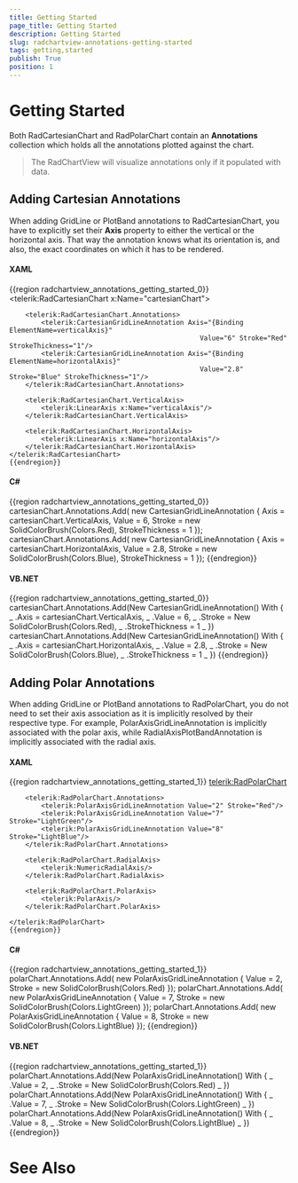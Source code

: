 ```yaml
---
title: Getting Started
page_title: Getting Started
description: Getting Started
slug: radchartview-annotations-getting-started
tags: getting,started
publish: True
position: 1
---
```


# Getting Started



Both RadCartesianChart and RadPolarChart contain an __Annotations__ collection 
        which holds all the annotations plotted against the chart.
      

>The RadChartView will visualize annotations only if it populated with data.
        

## Adding Cartesian Annotations

When adding GridLine or PlotBand annotations to RadCartesianChart, you have to explicitly set 
          their __Axis__ property to either the vertical or the horizontal axis. That way the annotation
          knows what its orientation is, and also, the exact coordinates on which it has to be rendered.
        

#### __XAML__

{{region radchartview_annotations_getting_started_0}}
	<telerik:RadCartesianChart x:Name="cartesianChart">
	            
	    <telerik:RadCartesianChart.Annotations>
	        <telerik:CartesianGridLineAnnotation Axis="{Binding ElementName=verticalAxis}" 
	                                                Value="6" Stroke="Red" StrokeThickness="1"/>
	        <telerik:CartesianGridLineAnnotation Axis="{Binding ElementName=horizontalAxis}" 
	                                                Value="2.8" Stroke="Blue" StrokeThickness="1"/>
	    </telerik:RadCartesianChart.Annotations>
	            
	    <telerik:RadCartesianChart.VerticalAxis>
	        <telerik:LinearAxis x:Name="verticalAxis"/>
	    </telerik:RadCartesianChart.VerticalAxis>
	            
	    <telerik:RadCartesianChart.HorizontalAxis>
	        <telerik:LinearAxis x:Name="horizontalAxis"/>
	    </telerik:RadCartesianChart.HorizontalAxis>
	</telerik:RadCartesianChart>	
	{{endregion}}



#### __C#__

{{region radchartview_annotations_getting_started_0}}
	cartesianChart.Annotations.Add(
	    new CartesianGridLineAnnotation 
	    { 
	        Axis = cartesianChart.VerticalAxis, 
	        Value = 6, Stroke = new SolidColorBrush(Colors.Red), 
	        StrokeThickness = 1
	    });
	cartesianChart.Annotations.Add(
	    new CartesianGridLineAnnotation 
	    { 
	        Axis = cartesianChart.HorizontalAxis, 
	        Value = 2.8, Stroke = new SolidColorBrush(Colors.Blue), 
	        StrokeThickness = 1
	    });
	{{endregion}}



#### __VB.NET__

{{region radchartview_annotations_getting_started_0}}
	cartesianChart.Annotations.Add(New CartesianGridLineAnnotation() With { _
		.Axis = cartesianChart.VerticalAxis, _
		.Value = 6, _
		.Stroke = New SolidColorBrush(Colors.Red), _
		.StrokeThickness = 1 _
	})
	cartesianChart.Annotations.Add(New CartesianGridLineAnnotation() With { _
		.Axis = cartesianChart.HorizontalAxis, _
		.Value = 2.8, _
		.Stroke = New SolidColorBrush(Colors.Blue), _
		.StrokeThickness = 1 _
	})
	{{endregion}}



## Adding Polar Annotations

When adding GridLine or PlotBand annotations to RadPolarChart, you do not need to set their 
          axis association as it is implicitly resolved by their respective type. For example, 
          PolarAxisGridLineAnnotation is implicitly associated with the polar axis, while 
          RadialAxisPlotBandAnnotation is implicitly associated with the radial axis.
        

#### __XAML__

{{region radchartview_annotations_getting_started_1}}
	<telerik:RadPolarChart>
	            
	    <telerik:RadPolarChart.Annotations>
	        <telerik:PolarAxisGridLineAnnotation Value="2" Stroke="Red"/>
	        <telerik:PolarAxisGridLineAnnotation Value="7" Stroke="LightGreen"/>
	        <telerik:PolarAxisGridLineAnnotation Value="8" Stroke="LightBlue"/>
	    </telerik:RadPolarChart.Annotations>
	            
	    <telerik:RadPolarChart.RadialAxis>
	        <telerik:NumericRadialAxis/>
	    </telerik:RadPolarChart.RadialAxis>
	            
	    <telerik:RadPolarChart.PolarAxis>
	        <telerik:PolarAxis/>
	    </telerik:RadPolarChart.PolarAxis>
	            
	</telerik:RadPolarChart>
	{{endregion}}



#### __C#__

{{region radchartview_annotations_getting_started_1}}
	polarChart.Annotations.Add(
	    new PolarAxisGridLineAnnotation { Value = 2, Stroke = new SolidColorBrush(Colors.Red) });
	polarChart.Annotations.Add(
	    new PolarAxisGridLineAnnotation { Value = 7, Stroke = new SolidColorBrush(Colors.LightGreen) });
	polarChart.Annotations.Add(
	    new PolarAxisGridLineAnnotation { Value = 8, Stroke = new SolidColorBrush(Colors.LightBlue) });
	{{endregion}}



#### __VB.NET__

{{region radchartview_annotations_getting_started_1}}
	polarChart.Annotations.Add(New PolarAxisGridLineAnnotation() With { _
		.Value = 2, _
		.Stroke = New SolidColorBrush(Colors.Red) _
	})
	polarChart.Annotations.Add(New PolarAxisGridLineAnnotation() With { _
		.Value = 7, _
		.Stroke = New SolidColorBrush(Colors.LightGreen) _
	})
	polarChart.Annotations.Add(New PolarAxisGridLineAnnotation() With { _
		.Value = 8, _
		.Stroke = New SolidColorBrush(Colors.LightBlue) _
	})
	{{endregion}}



# See Also
